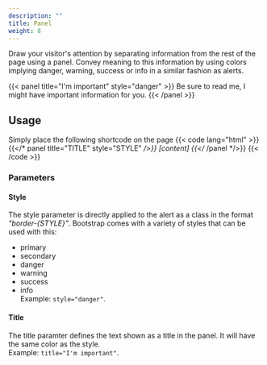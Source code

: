 ```yaml
---
description: ""
title: Panel
weight: 8
---
```


Draw your visitor's attention by separating information from the rest of the page using a panel. Convey meaning to this information by using colors implying danger, warning, success or info in a similar fashion as alerts.

{{< panel title="I'm important" style="danger" >}}
Be sure to read me, I might have important information for you.
{{< /panel >}}

## Usage
Simply place the following shortcode on the page
{{< code lang="html" >}}
{{</* panel title="TITLE" style="STYLE" */>}} [content] {{</* /panel */>}}
{{< /code >}}

### Parameters
#### Style
The style parameter is directly applied to the alert as a class in the format *"border-{STYLE}"*. Bootstrap comes with a variety of styles that can be used with this:  
- primary  
- secondary      
- danger   
- warning   
- success   
- info    
Example: <code>style="danger"</code>.

#### Title
The title paramter defines the text shown as a title in the panel. It will have the same color as the style.   
Example: <code>title="I'm important"</code>.